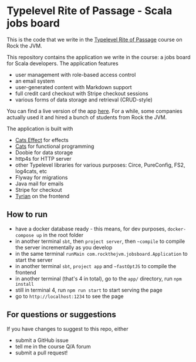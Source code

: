 # Typelevel Rite of Passage - Scala jobs board

This is the code that we write in the [Typelevel Rite of Passage](https://rockthejvm.com/courses/typelevel-rite-of-passage) course on Rock the JVM.

This repository contains the application we write in the course: a jobs board for Scala developers. The application features
- user management with role-based access control
- an email system
- user-generated content with Markdown support
- full credit card checkout with Stripe checkout sessions
- various forms of data storage and retrieval (CRUD-style)

You can find a live version of the app [here](https://jobs.rockthejvm.com). For a while, some companies actually used it and hired a bunch of students from Rock the JVM.

The application is built with 
- [Cats Effect](https://typelevel.org/cats-effect) for effects
- [Cats](https://typelevel.org/cats) for functional programming
- Doobie for data storage
- http4s for HTTP server
- other Typelevel libraries for various purposes: Circe, PureConfig, FS2, log4cats, etc
- Flyway for migrations
- Java mail for emails
- Stripe for checkout
- [Tyrian](https://tyrian.indigoengine.io/) on the frontend

## How to run

-   have a docker database ready - this means, for dev purposes, `docker-compose up` in the root folder
-   in another terminal `sbt`, then `project server`, then `~compile` to compile the server incrementally as you develop
-   in the same terminal `runMain com.rockthejvm.jobsboard.Application` to start the server 
-   in another terminal `sbt`, `project app` and `~fastOptJS` to compile the frontend
-   in another terminal (that's 4 in total), go to the `app/` directory, run `npm install`
-   still in terminal 4, run `npm run start` to start serving the page
-   go to `http://localhost:1234` to see the page

## For questions or suggestions

If you have changes to suggest to this repo, either
- submit a GitHub issue
- tell me in the course Q/A forum
- submit a pull request!